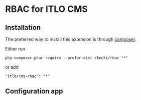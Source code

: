 RBAC for ITLO CMS
===================================

Installation
------------

The preferred way to install this extension is through [composer](http://getcomposer.org/download/).

Either run

```
php composer.phar require --prefer-dist skeeks/rbac "*"
```

or add

```
"itlo/cms-rbac": "*"
```

Configuration app
----------

```php


```


